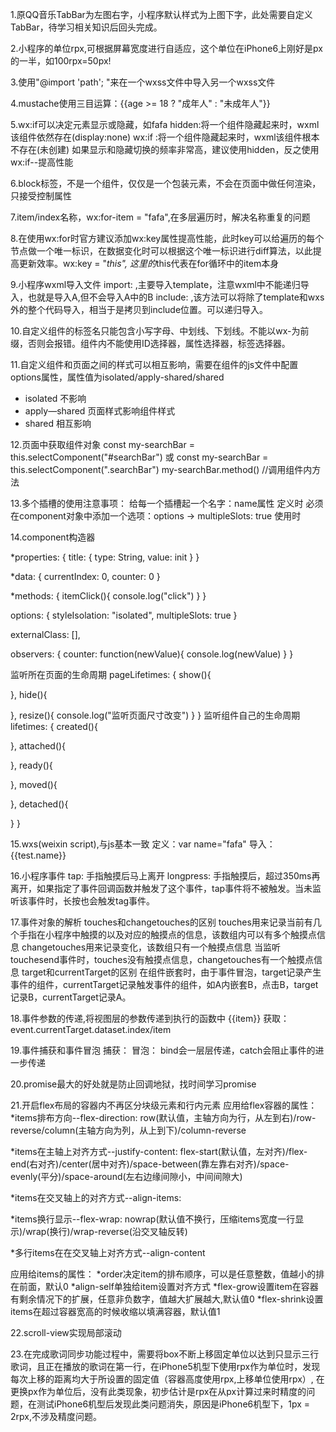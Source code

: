 1.原QQ音乐TabBar为左图右字，小程序默认样式为上图下字，此处需要自定义TabBar，待学习相关知识后回头完成。

2.小程序的单位rpx,可根据屏幕宽度进行自适应，这个单位在iPhone6上刚好是px的一半，如100rpx=50px!

3.使用"@import 'path'; "来在一个wxss文件中导入另一个wxss文件

4.mustache使用三目运算：{{age >= 18 ? "成年人" : "未成年人"}}

5.wx:if可以决定元素显示或隐藏，如<view wx:if="{{true}}">fafa</view>
hidden:将一个组件隐藏起来时，wxml该组件依然存在(display:none)
wx:if :将一个组件隐藏起来时，wxml该组件根本不存在(未创建)
如果显示和隐藏切换的频率非常高，建议使用hidden，反之使用wx:if--提高性能

6.block标签，不是一个组件，仅仅是一个包装元素，不会在页面中做任何渲染，只接受控制属性

7.item/index名称，wx:for-item = "fafa",在多层遍历时，解决名称重复的问题

8.在使用wx:for时官方建议添加wx:key属性提高性能，此时key可以给遍历的每个节点做一个唯一标识，在数据变化时可以根据这个唯一标识进行diff算法，以此提高更新效率。wx:key = "*this", 这里的*this代表在for循环中的item本身

9.小程序wxml导入文件
import: <import src="path"/>,主要导入template，注意wxml中不能递归导入，也就是导入A,但不会导入A中的B
include: <include src="path" />,该方法可以将除了template和wxs外的整个代码导入，相当于是拷贝到include位置。可以递归导入。

10.自定义组件的标签名只能包含小写字母、中划线、下划线。不能以wx-为前缀，否则会报错。组件内不能使用ID选择器，属性选择器，标签选择器。

11.自定义组件和页面之间的样式可以相互影响，需要在组件的js文件中配置options属性，属性值为isolated/apply-shared/shared
   * isolated 不影响
   * apply—shared 页面样式影响组件样式
   * shared 相互影响

12.页面中获取组件对象
<searchBar class="searchBar" id="searchBar"/>
const my-searchBar = this.selectComponent("#searchBar")
或 const my-searchBar = this.selectComponent(".searchBar")
my-searchBar.method()  //调用组件内方法

13.多个插槽的使用注意事项：
给每一个插槽起一个名字：name属性  定义时<slot name="test"/>
必须在component对象中添加一个选项：options -> multipleSlots: true
使用时<slider slot="test"/>

14.component构造器
<!-- 让使用者可以给组件传入数据 -->
*properties: {
   title: {
      type: String,
      value: init
   }
}
<!-- 定义内部初始化数据 -->
*data: {
   currentIndex: 0,
   counter: 0
}
<!-- 定义组件内部函数 -->
*methods: {
   itemClick(){
      console.log("click")
   }
}
<!-- 定义组件的配置选项 -->
options: {
   styleIsolation: "isolated",
   multipleSlots: true
}
<!-- 外界给组件传入额外的样式 -->
externalClass: [],
<!-- 可以监听属性(properties/data)的改变 -->
observers: {
   counter: function(newValue){
      console.log(newValue)
   }
}
<!-- 组件中监听生命周期函数 -->
监听所在页面的生命周期
pageLifetimes: {
   show(){

   },
   hide(){

   },
   resize(){
      console.log("监听页面尺寸改变")
   }
}
监听组件自己的生命周期
lifetimes: {
   created(){

   },
   attached(){

   },
   ready(){

   },
   moved(){

   },
   detached(){

   }
}

15.wxs(weixin script),与js基本一致
定义：<wxs>var name="fafa"</wxs>
导入：<wxs src="相对路径" module="test"/>
<view>{{test.name}}</view>

16.小程序事件
tap: 手指触摸后马上离开
longpress: 手指触摸后，超过350ms再离开，如果指定了事件回调函数并触发了这个事件，tap事件将不被触发。当未监听该事件时，长按也会触发tag事件。

17.事件对象的解析
touches和changetouches的区别
touches用来记录当前有几个手指在小程序中触摸的以及对应的触摸点的信息，该数组内可以有多个触摸点信息
changetouches用来记录变化，该数组只有一个触摸点信息
当监听touchesend事件时，touches没有触摸点信息，changetouches有一个触摸点信息
target和currentTarget的区别
在组件嵌套时，由于事件冒泡，target记录产生事件的组件，currentTarget记录触发事件的组件，如A内嵌套B，点击B，target记录B，currentTarget记录A。

18.事件参数的传递,将视图层的参数传递到执行的函数中
<block wx:for="{{array}}">
   <view data-index="{{index}}" data-item="{{item}}">{{item}}</view>
</block>
获取：event.currentTarget.dataset.index/item

19.事件捕获和事件冒泡
捕获：<view capture-bind:tap="test1">
冒泡：<view bind:tap="test2">
bind会一层层传递，catch会阻止事件的进一步传递

20.promise最大的好处就是防止回调地狱，找时间学习promise

21.开启flex布局的容器内不再区分块级元素和行内元素
应用给flex容器的属性：
*items排布方向--flex-direction:
row(默认值，主轴方向为行，从左到右)/row-reverse/column(主轴方向为列，从上到下)/column-reverse

*items在主轴上对齐方式--justify-content:
flex-start(默认值，左对齐)/flex-end(右对齐)/center(居中对齐)/space-between(靠左靠右对齐)/space-evenly(平分)/space-around(左右边缘间隙小，中间间隙大)

*items在交叉轴上的对齐方式--align-items:

*items换行显示--flex-wrap:
nowrap(默认值不换行，压缩items宽度一行显示)/wrap(换行)/wrap-reverse(沿交叉轴反转)

*多行items在在交叉轴上对齐方式--align-content

应用给items的属性：
*order决定item的排布顺序，可以是任意整数，值越小的排在前面，默认0
*align-self单独给item设置对齐方式
*flex-grow设置item在容器有剩余情况下的扩展，任意非负数字，值越大扩展越大,默认值0
*flex-shrink设置items在超过容器宽高的时候收缩以填满容器，默认值1

22.scroll-view实现局部滚动

23.在完成歌词同步功能过程中，需要将box不断上移固定单位以达到只显示三行歌词，且正在播放的歌词在第一行，在iPhone5机型下使用rpx作为单位时，发现每次上移的距离均大于所设置的固定值（容器高度使用rpx,上移单位使用rpx）, 在更换px作为单位后，没有此类现象，初步估计是rpx在从px计算过来时精度的问题，在测试iPhone6机型后发现此类问题消失，原因是iPhone6机型下，1px = 2rpx,不涉及精度问题。
